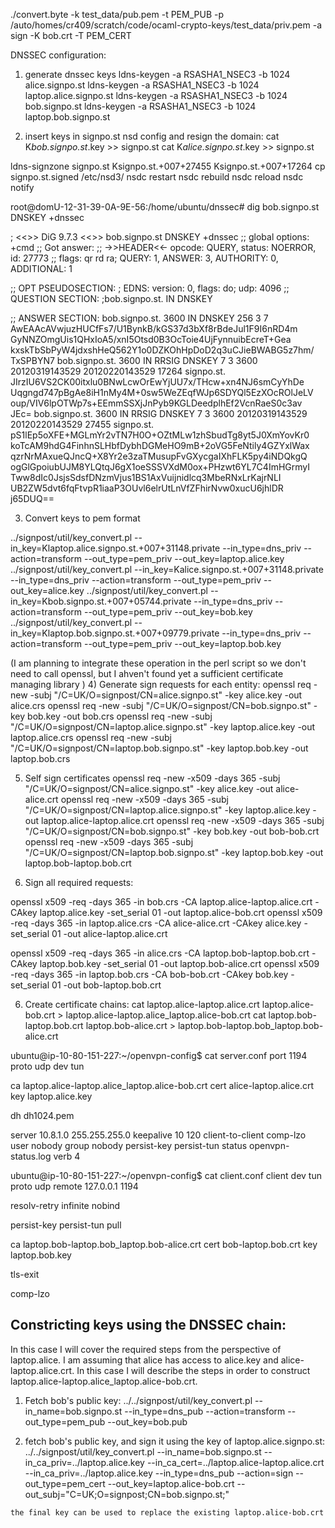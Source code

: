 


 ./convert.byte -k test_data/pub.pem -t PEM_PUB -p /auto/homes/cr409/scratch/code/ocaml-crypto-keys/test_data/priv.pem -a sign -K bob.crt -T PEM_CERT

DNSSEC configuration:

1) generate dnssec keys
ldns-keygen -a RSASHA1_NSEC3 -b 1024 alice.signpo.st
ldns-keygen -a RSASHA1_NSEC3 -b 1024 laptop.alice.signpo.st
ldns-keygen -a RSASHA1_NSEC3 -b 1024 bob.signpo.st
ldns-keygen -a RSASHA1_NSEC3 -b 1024 laptop.bob.signpo.st

2) insert keys in signpo.st nsd config and resign the domain:
cat K*bob.signpo.st*.key >> signpo.st
cat K*alice.signpo.st*.key >> signpo.st

 ldns-signzone signpo.st Ksignpo.st.+007+27455 Ksignpo.st.+007+17264
 cp signpo.st.signed /etc/nsd3/
 nsdc restart
 nsdc rebuild
 nsdc reload
 nsdc notify

 root@domU-12-31-39-0A-9E-56:/home/ubuntu/dnssec# dig bob.signpo.st
 DNSKEY +dnssec

 ; <<>> DiG 9.7.3 <<>> bob.signpo.st DNSKEY +dnssec
 ;; global options: +cmd
 ;; Got answer:
 ;; ->>HEADER<<- opcode: QUERY, status: NOERROR, id: 27773
 ;; flags: qr rd ra; QUERY: 1, ANSWER: 3, AUTHORITY: 0, ADDITIONAL: 1

 ;; OPT PSEUDOSECTION:
 ; EDNS: version: 0, flags: do; udp: 4096
 ;; QUESTION SECTION:
 ;bob.signpo.st.                 IN      DNSKEY

 ;; ANSWER SECTION:
 bob.signpo.st.          3600    IN      DNSKEY  256 3 7
 AwEAAcAVwjuzHUCfFs7/U1BynkB/kGS37d3bXf8rBdeJul1F9I6nRD4m
 GyNNZOmgUis1QHxIoA5/xnI5Otsd0B3OcToie4UjFynnuibEcreT+Gea
 kxskTbSbPyW4jdxshHeQ562Y1o0DZKOhHpDoD2q3uCJieBWABG5z7hm/ TxSPBYN7
 bob.signpo.st.          3600    IN      RRSIG   DNSKEY 7 3 3600
 20120319143529 20120220143529 17264 signpo.st.
 JIrzIU6VS2CK00itxlu0BNwLcwOrEwYjUU7x/THcw+xn4NJ6smCyYhDe
 Uqgngd747pBgAe8iH1nMy4M+0sw5WeZEqfWJp6SDYQl5EzXOcROlJeLV
 oup/VIV6lpOTWp7s+EEmmSSXjJnPyb9KGLDeedplhEf2VcnRaeS0c3av JEc=
 bob.signpo.st.          3600    IN      RRSIG   DNSKEY 7 3 3600
 20120319143529 20120220143529 27455 signpo.st.
 pS1lEp5oXFE+MGLmYr2vTN7H0O+OZtMLw1zhSbudTg8yt5J0XmYovKr0
 koTcAM9hdG4FinhnSLHbfDybhDGMeHO9mB+2oVG5FeNtily4GZYxlWax
 qzrNrMAxueQJncQ+X8Yr2e3zaTMusupFvGXycgaIXhFLK5py4iNDQkgQ
 ogGlGpoiubUJM8YLQtqJ6gX1oeSSSVXdM0ox+PHzwt6YL7C4ImHGrmyI
 Tww8dIc0JsjsSdsfDNzmVjus1BS1AxVuijnidlcq3MbeRNxLrKajrNLI
 UB2ZW5dvt6fqFtvpR1iaaP3OUvl6elrUtLnVfZFhirNvw0xucU6jhlDR j65DUQ==

 3) Convert keys to pem format

 ../signpost/util/key_convert.pl
 --in_key=Klaptop.alice.signpo.st.+007+31148.private
 --in_type=dns_priv --action=transform --out_type=pem_priv
 --out_key=laptop.alice.key
 ../signpost/util/key_convert.pl
 --in_key=Kalice.signpo.st.+007+31148.private  --in_type=dns_priv
 --action=transform --out_type=pem_priv --out_key=alice.key
  ../signpost/util/key_convert.pl
  --in_key=Kbob.signpo.st.+007+05744.private  --in_type=dns_priv
  --action=transform --out_type=pem_priv --out_key=bob.key
  ../signpost/util/key_convert.pl
  --in_key=Klaptop.bob.signpo.st.+007+09779.private  --in_type=dns_priv
  --action=transform --out_type=pem_priv --out_key=laptop.bob.key

  (I am planning to integrate these operation in the perl script so we
  don't need to call openssl, but I ahven't found yet a sufficient
  certificate managing library )
  4) Generate sign requests for each entity:
  openssl req -new -subj "/C=UK/O=signpost/CN=alice.signpo.st"   -key
  alice.key -out alice.crs
  openssl req -new -subj "/C=UK/O=signpost/CN=bob.signpo.st"   -key
  bob.key -out bob.crs
  openssl req -new -subj "/C=UK/O=signpost/CN=laptop.alice.signpo.st"
  -key laptop.alice.key -out laptop.alice.crs
  openssl req -new -subj "/C=UK/O=signpost/CN=laptop.bob.signpo.st"
  -key laptop.bob.key -out laptop.bob.crs

  5) Self sign certificates
  openssl req -new -x509 -days 365 -subj
  "/C=UK/O=signpost/CN=alice.signpo.st" -key alice.key -out
  alice-alice.crt
  openssl req -new -x509 -days 365 -subj
  "/C=UK/O=signpost/CN=laptop.alice.signpo.st" -key laptop.alice.key
  -out laptop.alice-laptop.alice.crt
  openssl req -new -x509 -days 365 -subj
  "/C=UK/O=signpost/CN=bob.signpo.st" -key bob.key -out bob-bob.crt
  openssl req -new -x509 -days 365 -subj
  "/C=UK/O=signpost/CN=laptop.bob.signpo.st" -key laptop.bob.key -out
  laptop.bob-laptop.bob.crt


  5) Sign all required requests:

  openssl x509 -req -days 365 -in bob.crs -CA
  laptop.alice-laptop.alice.crt -CAkey laptop.alice.key -set_serial 01
  -out laptop.alice-bob.crt
   openssl x509 -req -days 365 -in laptop.alice.crs -CA alice-alice.crt
   -CAkey alice.key -set_serial 01 -out alice-laptop.alice.crt

   openssl x509 -req -days 365 -in alice.crs -CA
   laptop.bob-laptop.bob.crt -CAkey laptop.bob.key -set_serial 01 -out
   laptop.bob-alice.crt
   openssl x509 -req -days 365 -in laptop.bob.crs -CA bob-bob.crt -CAkey
   bob.key -set_serial 01 -out bob-laptop.bob.crt

   6) Create certificate chains:
   cat laptop.alice-laptop.alice.crt laptop.alice-bob.crt >
   laptop.alice-laptop.alice_laptop.alice-bob.crt
   cat laptop.bob-laptop.bob.crt laptop.bob-alice.crt >
   laptop.bob-laptop.bob_laptop.bob-alice.crt

   ubuntu@ip-10-80-151-227:~/openvpn-config$ cat server.conf
   port 1194
   proto udp
   dev tun

   ca laptop.alice-laptop.alice_laptop.alice-bob.crt
   cert alice-laptop.alice.crt
   key laptop.alice.key

   dh dh1024.pem

   server 10.8.1.0 255.255.255.0
   keepalive 10 120
   client-to-client
   comp-lzo
   user nobody
   group nobody
   persist-key
   persist-tun
   status openvpn-status.log
   verb 4

   ubuntu@ip-10-80-151-227:~/openvpn-config$ cat client.conf
   client
   dev tun
   proto udp
   remote 127.0.0.1 1194

   resolv-retry infinite
   nobind

   persist-key
   persist-tun
   pull


   ca laptop.bob-laptop.bob_laptop.bob-alice.crt
   cert bob-laptop.bob.crt
   key laptop.bob.key

   tls-exit

   comp-lzo

   Constricting keys using the DNSSEC chain:
   ----------------------------------------------------------------------

   In this case I will cover the required steps from the perspective of
   laptop.alice. I am assuming that alice has access to alice.key and
   alice-laptop.alice.crt. In this case I will describe the steps in
   order to construct  laptop.alice-laptop.alice_laptop.alice-bob.crt.

   1) Fetch bob's public key:
   ../../signpost/util/key_convert.pl --in_name=bob.signpo.st
   --in_type=dns_pub --action=transform --out_type=pem_pub
   --out_key=bob.pub

   2) fetch bob's public key, and sign it using the key of laptop.alice.signpo.st:
    ../../signpost/util/key_convert.pl --in_name=bob.signpo.st
    --in_ca_priv=../laptop.alice.key
    --in_ca_cert=../laptop.alice-laptop.alice.crt
    --in_ca_priv=../laptop.alice.key --in_type=dns_pub --action=sign
    --out_type=pem_cert --out_key=laptop.alice-bob.crt
    --out_subj="C=UK;O=signpost;CN=bob.signpo.st;"

    the final key can be used to replace the existing laptop.alice-bob.crt
